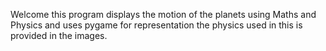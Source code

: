 Welcome this program displays the motion of the planets using Maths and Physics and uses pygame for representation
the physics used in this is provided in the images.

